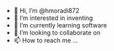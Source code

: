 - 👋 Hi, I’m @hmoradi872
- 👀 I’m interested in inventing 
- 🌱 I’m currently learning software
- 💞️ I’m looking to collaborate on 
- 📫 How to reach me ...

<!---
hossein710/hossein710 is a ✨ special ✨ repository because its `README.md` (this file) appears on your GitHub profile.
You can click the Preview link to take a look at your changes.
--->
